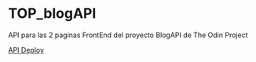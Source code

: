 # TOP_blogAPI

API para las 2 paginas FrontEnd del proyecto BlogAPI de The Odin Project

[API Deploy](https://top-blogapi.onrender.com)
